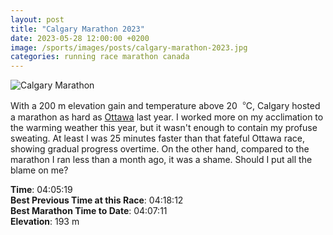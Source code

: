 ```yaml
---
layout: post
title: "Calgary Marathon 2023"
date: 2023-05-28 12:00:00 +0200
image: /sports/images/posts/calgary-marathon-2023.jpg
categories: running race marathon canada
---
```


![Calgary Marathon](/sports/images/posts/calgary-marathon-2023.jpg)

With a 200 m elevation gain and temperature above 20︒C, Calgary hosted a marathon as hard as [Ottawa](/sports/2022/05/ottawa-marathon.html) last year. I worked more on my acclimation to the warming weather this year, but it wasn't enough to contain my profuse sweating. At least I was 25 minutes faster than that fateful Ottawa race, showing gradual progress overtime. On the other hand, compared to the marathon I ran less than a month ago, it was a shame. Should I put all the blame on me?

<!-- more -->

**Time**: 04:05:19\
**Best Previous Time at this Race**: 04:18:12\
**Best Marathon Time to Date**: 04:07:11\
**Elevation**: 193 m